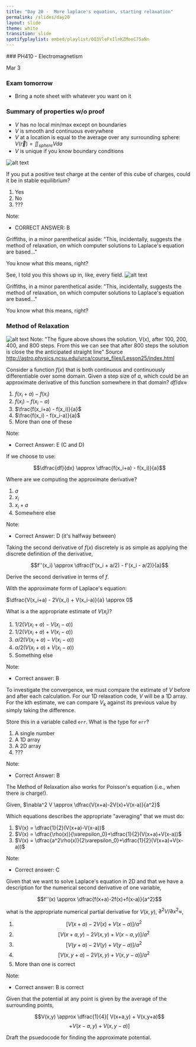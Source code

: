 ```yaml
---
title: "Day 20 -  More laplace's equation, starting relaxation"
permalink: /slides/day20
layout: slide
theme: white
transition: slide
spotifyplaylist: embed/playlist/0Q3VleFxIlnKZMoeC75aNn
---
```


<section data-markdown="">
### PH410 - Electromagnetism

Mar 3<!--this doesn't work... {% include spotifyplaylist.html id=page.spotifyplaylist %}-->
</section>
<section data-markdown="">

### Exam tomorrow
- Bring a note sheet with whatever you want on it

</section>

<section data-markdown>

### Summary of properties w/o proof

- $V$ has no local min/max except on boundaries
- $V$ is smooth and continuous everywhere
- $V$ at a location is equal to the average over any surrounding sphere: $V(\vec{r})=\iint_{sphere} Vda$
- $V$ is unique if you know boundary conditions
</section>

<!--
<section data-markdown>

For the 1D Laplace problem ($\nabla^2 V = \partial^2 V/\partial x^2 = 0$), we can choose the following ansatz:

1. $k_0\,x$
2. $k_0\,x+k_1$
3. $k_0\,x^2+k_1\,x+k_2$
4. Can't tell

</section>
-->

<section data-markdown>

![alt text](../images/d14-cubical_lattice.png "Logo Title Text 1")



If you put a positive test charge at the center of this cube of charges, could it be in stable equilibrium?

1. Yes
2. No
3. ???

Note:
* CORRECT ANSWER: B

</section>

<section data-markdown>
Griffiths, in a minor parenthetical aside: "This, incidentally, suggests the method of relaxation, on which computer solutions to Laplace's equation are based..."

You know what this means, right?
</section>



<!--
<section data-markdown>

### Method of Relaxation

![alt text](../images/d14-convergence_relax.png "Logo Title Text 1")

</section>

<section data-markdown>

Consider a function $f(x)$ that is both continuous and continuously differentiable over some domain. Given a step size of $a$, which could be an approximate derivative of this function somewhere in that domain? $df/dx \approx$

1. $f(x_i+a) - f(x_i)$
2. $f(x_i) - f(x_i-a)$
3. $\frac{f(x_i+a) - f(x_i)}{a}$
4. $\frac{f(x_i) - f(x_i-a)}{a}$
5. More than one of these


Note:
* Correct Answer: E (C and D)
</section>

<section data-markdown>
If we choose to use:

$$\dfrac{df}{dx} \approx \dfrac{f(x_i+a) - f(x_i)}{a}$$

Where are we computing the approximate derivative?

1. $a$
2. $x_i$
3. $x_i + a$
4. Somewhere else

Note:
* Correct Answer: D (it's halfway between)

</section>

<section data-markdown>

Taking the second derivative of $f(x)$ discretely is as simple as applying the discrete definition of the derivative,

$$f''(x_i) \approx \dfrac{f'(x_i + a/2) - f'(x_i - a/2)}{a}$$

Derive the second derivative in terms of $f$.

</section>

<section data-markdown>

With the approximate form of Laplace's equation:

$\dfrac{V(x_i+a) - 2V(x_i) + V(x_i-a)}{a} \approx 0$

What is a the appropriate estimate of $V(x_i)$?

1. ${1}/{2}(V(x_i+a)-V(x_i-a))$
2. ${1}/{2}(V(x_i+a)+V(x_i-a))$
3. ${a}/{2}(V(x_i+a)-V(x_i-a))$
4. ${a}/{2}(V(x_i+a)+V(x_i-a))$
5. Something else

Note:
* Correct answer: B

</section>


<section data-markdown>

To investigate the convergence, we must compare the estimate of $V$ before and after each calculation. For our 1D relaxation code, $V$ will be a 1D array. For the kth estimate, we can compare $V_k$ against its previous value by simply taking the difference.

Store this in a variable called ``err``. What is the type for ``err``?

1. A single number
2. A 1D array
3. A 2D array
4. ???

Note:
* Correct Answer: B

</section>

<section data-markdown>

The Method of Relaxation also works for Poisson's equation (i.e., when there is charge!).

Given, $\nabla^2 V \approx \dfrac{V(x+a)-2V(x)+V(x-a)}{a^2}$

Which equations describes the appropriate "averaging" that we must do:

1. $V(x) = \dfrac{1}{2}(V(x+a)-V(x-a))$
2. $V(x) = \dfrac{\rho(x)}{\varepsilon_0}+\dfrac{1}{2}(V(x+a)+V(x-a))$
3. $V(x) = \dfrac{a^2\rho(x)}{2\varepsilon_0}+\dfrac{1}{2}(V(x+a)+V(x-a))$

Note:
* Correct answer: C


</section>
-->

<section data-markdown>
	
See, I told you this shows up in, like, every field.
![alt text](../images/d16-gdc.png "Logo Title Text 1")

</section>

<section data-markdown>
Griffiths, in a minor parenthetical aside: "This, incidentally, suggests the method of relaxation, on which computer solutions to Laplace's equation are based..."

You know what this means, right?
</section>




<section data-markdown>

### Method of Relaxation

![alt text](../images/d14-convergence_relax.png "Logo Title Text 1")
Note:
"The figure above shows the solution, V(x), after 100, 200, 400, and 800 steps. From this we can see that after 800 steps the solution is close the the anticipated straight line" Source http://astro.physics.ncsu.edu/urca/course_files/Lesson25/index.html
</section>

<section data-markdown>

Consider a function $f(x)$ that is both continuous and continuously differentiable over some domain. Given a step size of $a$, which could be an approximate derivative of this function somewhere in that domain? $df/dx \approx$

1. $f(x_i+a) - f(x_i)$
2. $f(x_i) - f(x_i-a)$
3. $\frac{f(x_i+a) - f(x_i)}{a}$
4. $\frac{f(x_i) - f(x_i-a)}{a}$
5. More than one of these


Note:
* Correct Answer: E (C and D)
</section>

<section data-markdown>
If we choose to use:

$$\dfrac{df}{dx} \approx \dfrac{f(x_i+a) - f(x_i)}{a}$$

Where are we computing the approximate derivative?

1. $a$
2. $x_i$
3. $x_i + a$
4. Somewhere else

Note:
* Correct Answer: D (it's halfway between)

</section>

<section data-markdown>

Taking the second derivative of $f(x)$ discretely is as simple as applying the discrete definition of the derivative,

$$f''(x_i) \approx \dfrac{f'(x_i + a/2) - f'(x_i - a/2)}{a}$$

Derive the second derivative in terms of $f$.

</section>

<section data-markdown>

With the approximate form of Laplace's equation:

$\dfrac{V(x_i+a) - 2V(x_i) + V(x_i-a)}{a} \approx 0$

What is a the appropriate estimate of $V(x_i)$?

1. ${1}/{2}(V(x_i+a)-V(x_i-a))$
2. ${1}/{2}(V(x_i+a)+V(x_i-a))$
3. ${a}/{2}(V(x_i+a)-V(x_i-a))$
4. ${a}/{2}(V(x_i+a)+V(x_i-a))$
5. Something else

Note:
* Correct answer: B

</section>


<section data-markdown>

To investigate the convergence, we must compare the estimate of $V$ before and after each calculation. For our 1D relaxation code, $V$ will be a 1D array. For the kth estimate, we can compare $V_k$ against its previous value by simply taking the difference.

Store this in a variable called ``err``. What is the type for ``err``?

1. A single number
2. A 1D array
3. A 2D array
4. ???

Note:
* Correct Answer: B

</section>

<section data-markdown>

The Method of Relaxation also works for Poisson's equation (i.e., when there is charge!).

Given, $\nabla^2 V \approx \dfrac{V(x+a)-2V(x)+V(x-a)}{a^2}$

Which equations describes the appropriate "averaging" that we must do:

1. $V(x) = \dfrac{1}{2}(V(x+a)-V(x-a))$
2. $V(x) = \dfrac{\rho(x)}{\varepsilon_0}+\dfrac{1}{2}(V(x+a)+V(x-a))$
3. $V(x) = \dfrac{a^2\rho(x)}{2\varepsilon_0}+\dfrac{1}{2}(V(x+a)+V(x-a))$

Note:
* Correct answer: C


</section>


<section data-markdown>

Given that we want to solve Laplace's equation in 2D and that we have a description for the numerical second derivative of one variable,

$$f''(x) \approx \dfrac{f(x+a)-2f(x)+f(x-a)}{a^2}$$

what is the appropriate numerical partial derivative for $V(x,y)$, $\partial^2 V/\partial x^2 \approx$,

1. $$\left[V(x+a) - 2V(x) + V(x-a)\right]/a^2$$
2. $$\left[V(x+a,y) - 2V(x,y) + V(x-a,y)\right]/a^2$$
3. $$\left[V(y+a) - 2V(y) + V(y-a)\right]/a^2$$
4. $$\left[V(x,y+a) - 2V(x,y) + V(x,y-a)\right]/a^2$$
5. More than one is correct

Note:
* Correct answer: B is correct

</section>

<section data-markdown>

Given that the potential at any point is given by the average of the surrounding points,

$$V(x,y) \approx \dfrac{1}{4}[ V(x+a,y) + V(x,y+a)$$
$$ +V(x-a,y) + V(x,y-a)]$$

Draft the psuedocode for finding the approximate potential.

</section>
